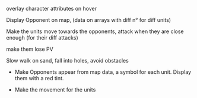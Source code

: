 overlay character attributes on hover

Display Opponent on map, (data on arrays with diff n° for diff units)

Make the units move towards the opponents, attack when they are close enough (for their diff attacks)

make them lose PV

Slow walk on sand, fall into holes, avoid obstacles

- Make Opponents appear from map data, a symbol for each unit. Display them with a red tint.

- Make the movement for the units